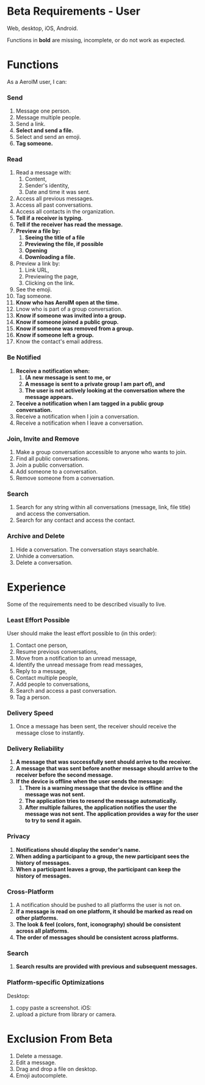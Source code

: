 Beta Requirements - User
===

Web, desktop, iOS, Android.

Functions in **bold** are missing, incomplete, or do not work as expected.

# Functions

As a AeroIM user, I can:

### Send

1. Message one person.
2. Message multiple people.
3. Send a link.
4. **Select and send a file.**
5. Select and send an emoji.
6. **Tag someone.**

### Read

1. Read a message with:
	1. Content,
	2. Sender's identity,
	3. Date and time it was sent.
2. Access all previous messages.
3. Access all past conversations.
4. Access all contacts in the organization.
5. **Tell if a receiver is typing.**
6. **Tell if the receiver has read the message.**
7. **Preview a file by:**
	1. **Seeing the title of a file**
	2. **Previewing the file, if possible**
	3. **Opening**
	4. **Downloading a file.**
8. Preview a link by:
	1. Link URL,
	2. Previewing the page,
	3. Clicking on the link.
9. See the emoji.
10. Tag someone.
11. **Know who has AeroIM open at the time.**
12. Lnow who is part of a group conversation.
13. **Know if someone was invited into a group.**
14. **Know if someone joined a public group.**
14. **Know if someone was removed from a group.**
15. **Know if someone left a group.**
13. Know the contact's email address.

### Be Notified

1. **Receive a notification when:**
	1. **(A new message is sent to me, or**
	2. **A message is sent to a private group I am part of), and**
	3. **The user is not actively looking at the conversation where the message appears.**
2. **Teceive a notification when I am tagged in a public group conversation.**
3. Receive a notification when I join a conversation.
4. Receive a notification when I leave a conversation.

### Join, Invite and Remove

1. Make a group conversation accessible to anyone who wants to join.
2. Find all public conversations.
3. Join a public conversation.
4. Add someone to a conversation.
5. Remove someone from a conversation.

### Search

1. Search for any string within all conversations (message, link, file title) and access the conversation.
2. Search for any contact and access the contact.

### Archive and Delete

1. Hide a conversation. The conversation stays searchable.
2. Unhide a conversation.
3. Delete a conversation.

# Experience

Some of the requirements need to be described visually to live.

### Least Effort Possible

User should make the least effort possible to (in this order):

1. Contact one person,
2. Resume previous conversations,
3. Move from a notification to an unread message,
4. Identify the unread message from read messages,
5. Reply to a message,
6. Contact multiple people,
7. Add people to conversations,
8. Search and access a past conversation.
9. Tag a person.

### Delivery Speed

1. Once a message has been sent, the receiver should receive the message close to instantly.

### Delivery Reliability

1. **A message that was successfully sent should arrive to the receiver.**
2. **A message that was sent before another message should arrive to the receiver before the second message.**
3. **If the device is offline when the user sends the message:**
	1. **There is a warning message that the device is offline and the message was not sent.**
	2. **The application tries to resend the message automatically.**
	3. **After multiple failures, the application notifies the user the message was not sent. The application provides a way for the user to try to send it again.**

### Privacy

1. **Notifications should display the sender's name.**
2. **When adding a participant to a group, the new participant sees the history of messages.**
3. **When a participant leaves a group, the participant can keep the history of messages.**

### Cross-Platform

1. A notification should be pushed to all platforms the user is not on.
2. **If a message is read on one platform, it should be marked as read on other platforms.**
3. **The look & feel (colors, font, iconography) should be consistent across all platforms.**
4. **The order of messages should be consistent across platforms.**

### Search

1. **Search results are provided with previous and subsequent messages.**

### Platform-specific Optimizations

Desktop:
1. copy paste a screenshot.
iOS:
1. upload a picture from library or camera.

# Exclusion From Beta

1. Delete a message.
2. Edit a message.
3. Drag and drop a file on desktop.
4. Emoji autocomplete.

